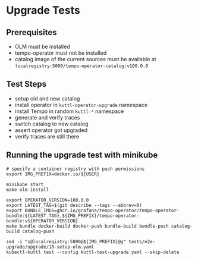 # Upgrade Tests

## Prerequisites
* OLM must be installed
* tempo-operator must not be installed
* catalog image of the current sources must be available at `localregistry:5000/tempo-operator-catalog:v100.0.0`

## Test Steps
* setup old and new catalog
* install operator in `kuttl-operator-upgrade` namespace
* install Tempo in random `kuttl-*` namespace
* generate and verify traces
* switch catalog to new catalog
* assert operator got upgraded
* verify traces are still there

## Running the upgrade test with minikube
```
# specify a container registry with push permissions
export IMG_PREFIX=docker.io/${USER}

minikube start
make olm-install

export OPERATOR_VERSION=100.0.0
export LATEST_TAG=$(git describe --tags --abbrev=0)
export BUNDLE_IMGS=ghcr.io/grafana/tempo-operator/tempo-operator-bundle:${LATEST_TAG},${IMG_PREFIX}/tempo-operator-bundle:v${OPERATOR_VERSION}
make bundle docker-build docker-push bundle-build bundle-push catalog-build catalog-push

sed -i "s@localregistry:5000@${IMG_PREFIX}@g" tests/e2e-upgrade/upgrade/10-setup-olm.yaml
kubectl-kuttl test --config kuttl-test-upgrade.yaml --skip-delete
```
